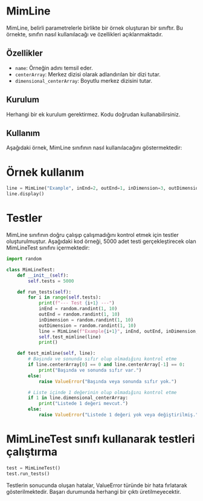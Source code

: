 # MimLine

MimLine, belirli parametrelerle birlikte bir örnek oluşturan bir sınıftır. Bu örnekte, sınıfın nasıl kullanılacağı ve özellikleri açıklanmaktadır.

## Özellikler

- `name`: Örneğin adını temsil eder.
- `centerArray`: Merkez dizisi olarak adlandırılan bir dizi tutar.
- `dimensional_centerArray`: Boyutlu merkez dizisini tutar.

## Kurulum

Herhangi bir ek kurulum gerektirmez. Kodu doğrudan kullanabilirsiniz.

## Kullanım

Aşağıdaki örnek, MimLine sınıfının nasıl kullanılacağını göstermektedir:

# Örnek kullanım
```python
line = MimLine("Example", inEnd=2, outEnd=1, inDimension=3, outDimension=2)
line.display()
```
# Testler
MimLine sınıfının doğru çalışıp çalışmadığını kontrol etmek için testler oluşturulmuştur. Aşağıdaki kod örneği, 5000 adet testi gerçekleştirecek olan MimLineTest sınıfını içermektedir:

```python
import random

class MimLineTest:
    def __init__(self):
        self.tests = 5000

    def run_tests(self):
        for i in range(self.tests):
            print(f"--- Test {i+1} ---")
            inEnd = random.randint(1, 10)
            outEnd = random.randint(1, 10)
            inDimension = random.randint(1, 10)
            outDimension = random.randint(1, 10)
            line = MimLine(f"Example{i+1}", inEnd, outEnd, inDimension, outDimension)
            self.test_mimline(line)
            print()

    def test_mimline(self, line):
        # Başında ve sonunda sıfır olup olmadığını kontrol etme
        if line.centerArray[0] == 0 and line.centerArray[-1] == 0:
            print("Başında ve sonunda sıfır var.")
        else:
            raise ValueError("Başında veya sonunda sıfır yok.")

        # Liste içinde 1 değerinin olup olmadığını kontrol etme
        if 1 in line.dimensional_centerArray:
            print("Listede 1 değeri mevcut.")
        else:
            raise ValueError("Listede 1 değeri yok veya değiştirilmiş.")
```
# MimLineTest sınıfı kullanarak testleri çalıştırma
```python
test = MimLineTest()
test.run_tests()
```

Testlerin sonucunda oluşan hatalar, ValueError türünde bir hata fırlatarak gösterilmektedir. Başarı durumunda herhangi bir çıktı üretilmeyecektir.
